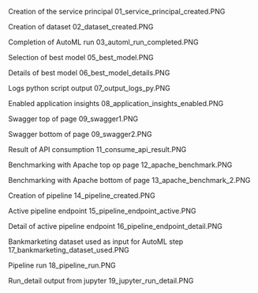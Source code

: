 Creation of the service principal
01_service_principal_created.PNG

Creation of dataset
02_dataset_created.PNG

Completion of AutoML run
03_automl_run_completed.PNG

Selection of best model
05_best_model.PNG

Details of best model
06_best_model_details.PNG

Logs python script output
07_output_logs_py.PNG

Enabled application insights
08_application_insights_enabled.PNG

Swagger top of page
09_swagger1.PNG

Swagger bottom of page
09_swagger2.PNG

Result of API consumption
11_consume_api_result.PNG

Benchmarking with Apache top op page
12_apache_benchmark.PNG

Benchmarking with Apache bottom of page
13_apache_benchmark_2.PNG

Creation of pipeline
14_pipeline_created.PNG

Active pipeline endpoint
15_pipeline_endpoint_active.PNG

Detail of active pipeline endpoint
16_pipeline_endpoint_detail.PNG

Bankmarketing dataset used as input for AutoML step
17_bankmarketing_dataset_used.PNG

Pipeline run
18_pipeline_run.PNG

Run_detail output from jupyter
19_jupyter_run_detail.PNG